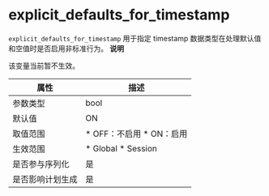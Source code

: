explicit_defaults_for_timestamp 
====================================================

`explicit_defaults_for_timestamp` 用于指定 timestamp 数据类型在处理默认值和空值时是否启用非标准行为。
**说明**



该变量当前暂不生效。


|  **属性**  |                                                   **描述**                                                   |
|----------|------------------------------------------------------------------------------------------------------------|
| 参数类型     | bool                                                                                                       |
| 默认值      | ON                                                                                                         |
| 取值范围     | * OFF：不启用   * ON：启用     |
| 生效范围     | * Global   * Session    |
| 是否参与序列化  | 是                                                                                                          |
| 是否影响计划生成 | 是                                                                                                          |



